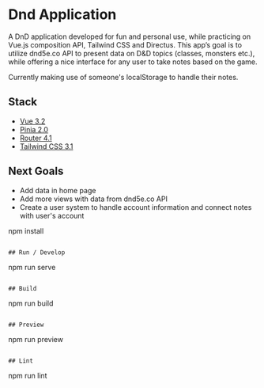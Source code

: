# Dnd Application

A DnD application developed for fun and personal use, while practicing on Vue.js composition API,
Tailwind CSS and Directus. This app’s goal is to utilize dnd5e.co API to present data on D&D topics (classes, monsters etc.), while offering a nice interface for any user to take notes based on the game.

Currently making use of someone's localStorage to handle their notes.

## Stack

- [Vue 3.2](https://vuejs.org/)
- [Pinia 2.0](https://pinia.vuejs.org/)
- [Router 4.1](https://router.vuejs.org/)
- [Tailwind CSS 3.1](https://tailwindcss.com/)

## Next Goals

- Add data in home page
- Add more views with data from dnd5e.co API
- Create a user system to handle account information and connect notes with user's account

npm install

```

## Run / Develop

```

npm run serve

```

## Build

```

npm run build

```

## Preview

```

npm run preview

```

## Lint

```

npm run lint

```

```
